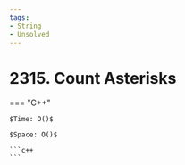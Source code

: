 ```yaml
---
tags:
- String
- Unsolved
---
```



# 2315. Count Asterisks

=== "C++"

    $Time: O()$

    $Space: O()$

    ```c++
    ```